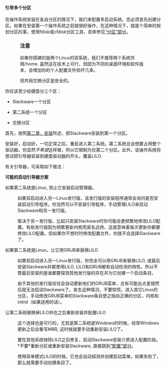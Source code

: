 #### 引导多个分区

在操作系统安装在各自分区的情况下，我们来配置多启动系统。您必须首先创建分区。如果在安装第一个操作系统之前就很好操作，在这种情况下，就是个简单的规划分区的事，使用fdisk或cfdisk分区工具，具体参见[“分区”部分](../../chapter_02/Partitioning.md)。

<div class="important" title="Important" style="margin-left: 0.5in; margin-right: 0.5in;"><h3 class="title">注意</h3><p>
    如果你搭建的是两个Linux的双系统，我们不推荐两个系统共用/home. 虽然这在技术上可行，但因为不同的桌面环境和软件版本，会增加你的个人配置文件损坏几率。
  </p><p>
    但共用交换分区是安全的。
  </p></div>

你应该至少给硬盘分三个区：

* Slackware一个分区

* 第二系统一个分区

* 交换分区

首先，按照[第二章，安装](../../chapter_02/README.md)所述，把Slackware安装到第一个分区。

安装好，启动好，一切正常之后，重启进入第二系统。第二系统总会想要占用整个驱动器，你显然*不希望*这样做，所以它限制为仅第二个分区。此外，该操作系统将尝试把引导器安装到硬盘驱动器的开头，覆盖LILO. 

有关引导器，可采取如下做法：

<div class="variablelist" title="Possible Boot Loader Scenarios"><p class="title"><b>
    可能的启动引导器方案
  </b></p><dl><dt><span class="term">
    如果第二系统是Linux, 禁止它安装启动管理器。
  </span></dt><dd><p>
      如果双启动进入另一Linux发行版，该发行版的安装程序通常会询问是否安装启动引导程序。你当然可以不安装引导程序，手动管理LILO来启动Slackware和另一发行版。
    </p><p>
      取决于另一发行版，比起只安装Slackware时你可能会更频繁地修改LILO配置。有些发行版因为频繁更新内核而臭名远扬，这就意味着每次更新你都要修改LILO配置。但如果你不想时时修改配置文件，你就不会选择Slackware了。
    </p></dd><dt><span class="term">
      如果第二系统是Linux，让它用GRUB来替换LILO
  </span></dt><dd><p>
      如果双启动进入另一Linux发行版，你完全可以用GRUB来替换LILO, 或最后安装Slackware并都使用LILO. LILO和GRUB都有自动检测的特性，所以不管最后安装的是谁都要探测其他发行版的存在并为它创建一个启动条目。
    </p><p>
      由于其他的发行版往往会自动更新他们的GRUB菜单，总有可能出点差错然后就无法启动Slackware了。发生这种情况，不要惊慌，进入其它Linux的分区，手动修改GRUB菜单的Slackware条目使之指向正确的分区，内核和initrd（如果适用的话）。
    </p></dd><dt><span class="term">
      让第二系统替换掉LILO并在之后重新安装并配置LILO
  </span></dt><dd><p>
      这个选择也是可行的，尤其是第二系统是Windows的时候。经常Windows更新之后会重写MBR, 这时候就要手动重新安装LILO了。
    </p><p>
      要在其他系统抹除LILO之后修复，启动Slackware安装介质进入配置阶段。*不要*重新分区或重新安装Slackware, 直接跳到<a href="../../chapter_02/The_setup_Program/Configure.md" target="_blank" rel="external">“配置”部分</a>。
    </p><p>
      使用简单模式LILO的时候，它也会自动探测并创建启动菜单。如果失败了，那么就需要手动创建条目了。
    </p></dd></dl></div></div>
